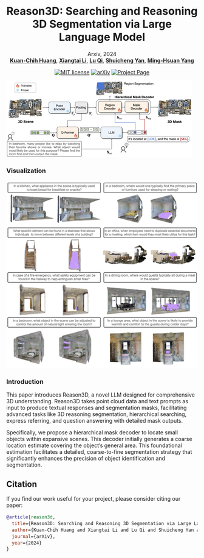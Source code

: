 
<p align="center">
  <h1 align="center">Reason3D: Searching and Reasoning 3D Segmentation via Large Language Model
  </h1>
  <p align="center">
    Arxiv, 2024
    <br />
    <a href="https://kuanchihhuang.github.io/"><strong>Kuan-Chih Huang</strong></a>,
    <a href="https://lxtgh.github.io/"><strong>Xiangtai Li</strong></a>,
    <a href="https://luqi.info/"><strong>Lu Qi</strong></a>,
    <a href="https://yanshuicheng.info/"><strong>Shuicheng Yan</strong></a>,
    <a href="https://faculty.ucmerced.edu/mhyang/"><strong>Ming-Hsuan Yang</strong></a>
  </p>

<div align="center">

[![MIT license](https://img.shields.io/badge/License-MIT-blue.svg)](https://lbesson.mit-license.org/)
[![arXiv](https://img.shields.io/badge/arXiv-2405.17427-red)](https://arxiv.org/abs/2405.17427)
[![Project Page](https://img.shields.io/badge/project-page-green)](https://kuanchihhuang.github.io/project/reason3d/)

</div>

<img src="figs/reason3d_arch.jpg" alt="vis" style="zoom:50%;" />

</br>

### Visualization

<img src="figs/visualization.jpg" alt="vis" style="zoom:50%;" />

### Introduction

This paper introduces Reason3D, a novel LLM designed for comprehensive 3D understanding. Reason3D takes point cloud data and text prompts as input to produce textual responses and segmentation masks, facilitating advanced tasks like 3D reasoning segmentation, hierarchical searching, express referring, and question answering with detailed mask outputs.

Specifically, we propose a hierarchical mask decoder to locate small objects within expansive scenes. This decoder initially generates a coarse location estimate covering the object’s general area. This foundational estimation facilitates a detailed, coarse-to-fine segmentation strategy that significantly enhances the precision of object identification and segmentation.

### 

## Citation

If you find our work useful for your project, please consider citing our paper:


```bibtex
@article{reason3d,
  title={Reason3D: Searching and Reasoning 3D Segmentation via Large Language Model},
  author={Kuan-Chih Huang and Xiangtai Li and Lu Qi and Shuicheng Yan and Ming-Hsuan Yang},
  journal={arXiv},
  year={2024}
}
```
